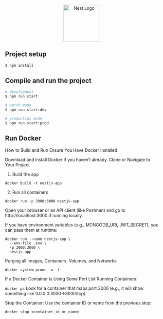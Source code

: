 <p align="center">
  <a href="http://nestjs.com/" target="blank"><img src="https://nestjs.com/img/logo-small.svg" width="120" alt="Nest Logo" /></a>
</p>

## Project setup

```bash
$ npm install
```

## Compile and run the project

```bash
# development
$ npm run start

# watch mode
$ npm run start:dev

# production mode
$ npm run start:prod
```

## Run Docker

How to Build and Run
Ensure You Have Docker Installed

Download and install Docker if you haven’t already.
Clone or Navigate to Your Project

1. Build the app

```
docker build -t nestjs-app .
```

2. Run all containers

```
docker run -p 3000:3000 nestjs-app
```

Open your browser or an API client (like Postman) and go to http://localhost:3000 if running locally.

If you have environment variables (e.g., MONGODB_URI, JWT_SECRET), you can pass them at runtime:

```
docker run --name nestjs-app \
  --env-file .env \
  -p 3000:3000 \
  nestjs-app
```

Purging all Images, Containers, Volumes, and Networks

```
docker system prune -a -f
```

If a Docker Container is Using Some Port
List Running Containers:

`docker ps`
Look for a container that maps port 3000 (e.g., it will show something like 0.0.0.0:3000->3000/tcp).

Stop the Container:
Use the container ID or name from the previous step:

```docker stop <container_id_or_name>```
